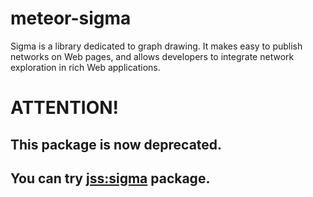 # meteor-sigma

Sigma is a library dedicated to graph drawing. It makes easy to publish networks on Web pages, and allows developers to integrate network exploration in rich Web applications.


# ATTENTION!
## This package is now deprecated.
## You can try [jss:sigma](https://atmospherejs.com/jss/sigma) package.
